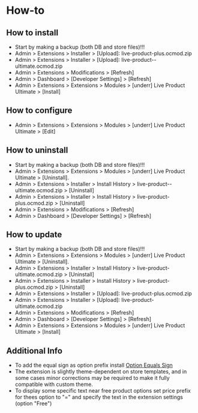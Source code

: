 # How-to

## How to install
* Start by making a backup (both DB and store files)!!!
* Admin > Extensions > Installer > [Upload]: live-product-plus.ocmod.zip
* Admin > Extensions > Installer > [Upload]: live-product--ultimate.ocmod.zip
* Admin > Extensions > Modifications > [Refresh]
* Admin > Dashboard > [Developer Settings] > [Refresh]
* Admin > Extensions > Extensions > Modules > [underr] Live Product Ultimate > [Install]

## How to configure
* Admin > Extensions > Extensions > Modules > [underr] Live Product Ultimate > [Edit]

## How to uninstall
* Start by making a backup (both DB and store files)!!!
* Admin > Extensions > Extensions > Modules > [underr] Live Product Ultimate > [Uninstall].
* Admin > Extensions > Installer > Install History > live-product--ultimate.ocmod.zip > [Uninstall]
* Admin > Extensions > Installer > Install History > live-product-plus.ocmod.zip > [Uninstall]
* Admin > Extensions > Modifications > [Refresh]
* Admin > Dashboard > [Developer Settings] > [Refresh]

## How to update
* Start by making a backup (both DB and store files)!!!
* Admin > Extensions > Extensions > Modules > [underr] Live Product Ultimate > [Uninstall].
* Admin > Extensions > Installer > Install History > live-product-ultimate.ocmod.zip > [Uninstall]
* Admin > Extensions > Installer > Install History > live-product-plus.ocmod.zip > [Uninstall]
* Admin > Extensions > Installer > [Upload]: live-product-plus.ocmod.zip
* Admin > Extensions > Installer > [Upload]: live-product-ultimate.ocmod.zip
* Admin > Extensions > Modifications > [Refresh]
* Admin > Dashboard > [Developer Settings] > [Refresh]
* Admin > Extensions > Extensions > Modules > [underr] Live Product Ultimate > [Install]

## Additional Info
* To add the equal sign as option prefix install [Option Equals Sign](https://www.opencart.com/index.php?route=marketplace/extension/info&extension_id=34383)
* The extension is slightly theme-dependent on store templates, and in some cases minor corrections may be required to make it fully compatible with custom theme.
* To display some specific text near free product options set price prefix for thees option to "=" and specify the text in the extension settings (option "Free")

